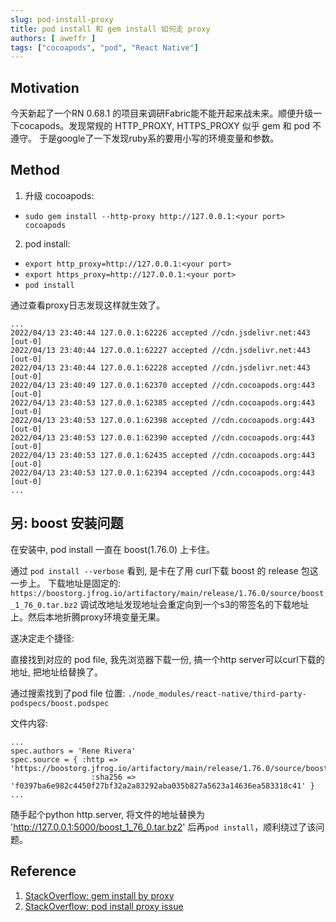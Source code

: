 ```yaml
---
slug: pod-install-proxy
title: pod install 和 gem install 如何走 proxy
authors: [ aweffr ]
tags: ["cocoapods", "pod", "React Native"]
---
```


## Motivation

今天新起了一个RN 0.68.1 的项目来调研Fabric能不能开起来战未来。顺便升级一下cocapods。发现常规的 HTTP_PROXY, HTTPS_PROXY 似乎 gem 和 pod 不遵守。
于是google了一下发现ruby系的要用小写的环境变量和参数。

## Method
1. 升级 cocoapods:
  - `sudo gem install --http-proxy http://127.0.0.1:<your port> cocoapods`

2. pod install:
  - `export http_proxy=http://127.0.0.1:<your port>`
  - `export https_proxy=http://127.0.0.1:<your port>`
  - `pod install`

通过查看proxy日志发现这样就生效了。

```log
...
2022/04/13 23:40:44 127.0.0.1:62226 accepted //cdn.jsdelivr.net:443 [out-0]
2022/04/13 23:40:44 127.0.0.1:62227 accepted //cdn.jsdelivr.net:443 [out-0]
2022/04/13 23:40:44 127.0.0.1:62228 accepted //cdn.jsdelivr.net:443 [out-0]
2022/04/13 23:40:49 127.0.0.1:62370 accepted //cdn.cocoapods.org:443 [out-0]
2022/04/13 23:40:53 127.0.0.1:62385 accepted //cdn.cocoapods.org:443 [out-0]
2022/04/13 23:40:53 127.0.0.1:62398 accepted //cdn.cocoapods.org:443 [out-0]
2022/04/13 23:40:53 127.0.0.1:62390 accepted //cdn.cocoapods.org:443 [out-0]
2022/04/13 23:40:53 127.0.0.1:62435 accepted //cdn.cocoapods.org:443 [out-0]
2022/04/13 23:40:53 127.0.0.1:62394 accepted //cdn.cocoapods.org:443 [out-0]
...
```

## 另: boost 安装问题
在安装中, pod install 一直在 boost(1.76.0) 上卡住。

通过 `pod install --verbose` 看到, 是卡在了用 curl下载 boost 的 release 包这一步上。
下载地址是固定的: `https://boostorg.jfrog.io/artifactory/main/release/1.76.0/source/boost_1_76_0.tar.bz2`
调试改地址发现地址会重定向到一个s3的带签名的下载地址上。然后本地折腾proxy环境变量无果。

遂决定走个捷径:

直接找到对应的 pod file, 我先浏览器下载一份, 搞一个http server可以curl下载的地址, 把地址给替换了。

通过搜索找到了pod file 位置: `./node_modules/react-native/third-party-podspecs/boost.podspec`

文件内容:
```podspec
...
spec.authors = 'Rene Rivera'
spec.source = { :http => 'https://boostorg.jfrog.io/artifactory/main/release/1.76.0/source/boost_1_76_0.tar.bz2',
                  :sha256 => 'f0397ba6e982c4450f27bf32a2a83292aba035b827a5623a14636ea583318c41' }
...
```

随手起个python http.server, 将文件的地址替换为 'http://127.0.0.1:5000/boost_1_76_0.tar.bz2' 后再`pod install`，顺利绕过了该问题。

## Reference
1. [StackOverflow: gem install by proxy](https://stackoverflow.com/questions/4418/how-do-i-update-ruby-gems-from-behind-a-proxy-isa-ntlm)
2. [StackOverflow: pod install proxy issue](https://stackoverflow.com/questions/30502855/pod-install-proxy-issue)
